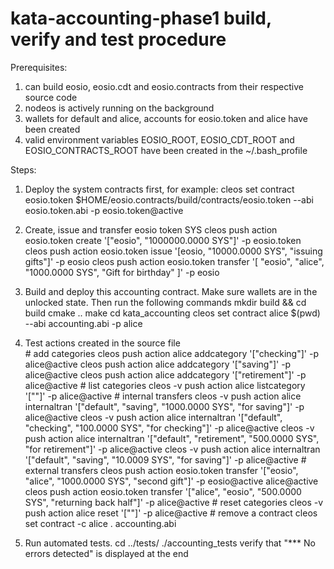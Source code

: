 # kata-accounting-phase1 build, verify and test procedure

Prerequisites:
  1. can build eosio, eosio.cdt and eosio.contracts from their respective source code
  2. nodeos is actively running on the background
  3. wallets for default and alice, accounts for eosio.token and alice have been created
  4. valid environment variables EOSIO_ROOT, EOSIO_CDT_ROOT and EOSIO_CONTRACTS_ROOT have been created in the ~/.bash_profile
  
Steps:
  1. Deploy the system contracts first, for example:
    cleos set contract eosio.token $HOME/eosio.contracts/build/contracts/eosio.token --abi eosio.token.abi -p eosio.token@active

  2. Create, issue and transfer eosio token SYS
    cleos push action eosio.token create '["eosio", "1000000.0000 SYS"]' -p eosio.token
    cleos push action eosio.token issue '[eosio, "10000.0000 SYS", "issuing gifts"]' -p eosio
    cleos push action eosio.token transfer '[ "eosio", "alice", "1000.0000 SYS", "Gift for birthday" ]' -p eosio

  3. Build and deploy this accounting contract. Make sure wallets are in the unlocked state. Then run the following commands
    mkdir build && cd build
    cmake ..
    make
    cd kata_accounting
    cleos set contract alice $(pwd) --abi accounting.abi -p alice

  4. Test actions created in the source file  
    # add categories
    cleos push action alice addcategory '["checking"]' -p alice@active
    cleos push action alice addcategory '["saving"]' -p alice@active
    cleos push action alice addcategory '["retirement"]' -p alice@active 
    # list categories
    cleos -v push action alice listcategory '[""]' -p alice@active 
    # internal transfers
    cleos -v push action alice internaltran '["default", "saving", "1000.0000 SYS", "for saving"]' -p alice@active
    cleos -v push action alice internaltran '["default", "checking", "100.0000 SYS", "for checking"]' -p alice@active
    cleos -v push action alice internaltran '["default", "retirement", "500.0000 SYS", "for retirement"]' -p alice@active
    cleos -v push action alice internaltran '["default", "saving", "10.0009 SYS", "for saving"]' -p alice@active
    # external transfers
    cleos push action eosio.token transfer '["eosio", "alice", "1000.0000 SYS", "second gift"]' -p eosio@active alice@active
    cleos push action eosio.token transfer '["alice", "eosio", "500.0000 SYS", "returning back half"]' -p alice@active
    # reset categories
    cleos -v push action alice reset '[""]' -p alice@active
    # remove a contract
    cleos set contract -c alice . accounting.abi

  5. Run automated tests.
    cd ../tests/
    ./accounting_tests
    verify that "*** No errors detected" is displayed at the end
    
  
